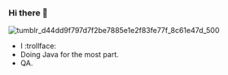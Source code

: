 ### Hi there 👋

<!--
**soydivision/soydivision** is a ✨ _special_ ✨ repository because its `README.md` (this file) appears on your GitHub profile.

Here are some ideas to get you started:

- 🔭 I’m currently working on ...
- 🌱 I’m currently learning ...
- 👯 I’m looking to collaborate on ...
- 🤔 I’m looking for help with ...
- 💬 Ask me about ...
- 📫 How to reach me: ...
- 😄 Pronouns: ...
- ⚡ Fun fact: ... 
-->

![tumblr_d44dd9f797d7f2be7885e1e2f83fe77f_8c61e47d_500](https://user-images.githubusercontent.com/48078889/153169797-81a65d90-8b6c-4dca-9a98-94a5b2c47f8e.gif)

- I :trollface:	
- Doing Java for the most part. 
- QA.
